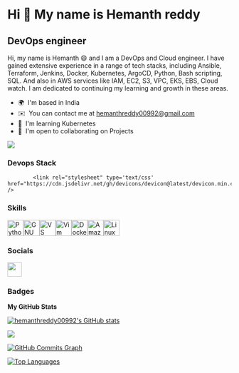 Hi 👋 My name is Hemanth reddy
==============================

DevOps engineer
---------------

Hi, my name is Hemanth 😄 and I am a DevOps and Cloud engineer. I have gained extensive experience in a range of tech stacks, including Ansible, Terraform, Jenkins, Docker, Kubernetes, ArgoCD, Python, Bash scripting, SQL. And also in AWS services like IAM, EC2, S3, VPC, EKS, EBS, Cloud watch. I am dedicated to continuing my learning and growth in these areas.

* 🌍  I'm based in India
* ✉️  You can contact me at [hemanthreddy00992@gmail.com](mailto:hemanthreddy00992@gmail.com)
* 🧠  I'm learning Kubernetes
* 🤝  I'm open to collaborating on Projects

<a href="https://www.github.com/hemanthreddy00992" target="_blank" rel="noreferrer"><img
src="https://img.shields.io/github/followers/hemanthreddy00992?logo=github&style=for-the-badge&color=0891b2&labelColor=1c1917" /></a>

### Devops Stack


            <link rel="stylesheet" type='text/css' href="https://cdn.jsdelivr.net/gh/devicons/devicon@latest/devicon.min.css" />
          
          


### Skills


<p align="left">
<a href="https://www.python.org/" target="_blank" rel="noreferrer"><img src="https://raw.githubusercontent.com/danielcranney/readme-generator/main/public/icons/skills/python-colored.svg" width="36" height="36" alt="Python" /></a><a href="https://www.gnu.org/software/bash/" target="_blank" rel="noreferrer"><img src="https://raw.githubusercontent.com/danielcranney/readme-generator/main/public/icons/skills/gnubash.svg" width="36" height="36" alt="GNU Bash" /></a><a href="https://code.visualstudio.com/" target="_blank" rel="noreferrer"><img src="https://raw.githubusercontent.com/danielcranney/readme-generator/main/public/icons/skills/visualstudiocode.svg" width="36" height="36" alt="VS Code" /></a><a href="https://www.vim.org/" target="_blank" rel="noreferrer"><img src="https://raw.githubusercontent.com/danielcranney/readme-generator/main/public/icons/skills/vim.svg" width="36" height="36" alt="Vim" /></a><a href="https://www.docker.com/" target="_blank" rel="noreferrer"><img src="https://raw.githubusercontent.com/danielcranney/readme-generator/main/public/icons/skills/docker-colored.svg" width="36" height="36" alt="Docker" /></a><a href="https://aws.amazon.com" target="_blank" rel="noreferrer"><img src="https://raw.githubusercontent.com/danielcranney/readme-generator/main/public/icons/skills/aws-colored.svg" width="36" height="36" alt="Amazon Web Services" /></a><a href="https://www.linux.org" target="_blank" rel="noreferrer"><img src="https://raw.githubusercontent.com/danielcranney/readme-generator/main/public/icons/skills/linux-colored.svg" width="36" height="36" alt="Linux" /></a>
</p>


### Socials

<p align="left"> <a href="https://www.github.com/hemanthreddy00992" target="_blank" rel="noreferrer"> <picture> <source media="(prefers-color-scheme: dark)" srcset="https://raw.githubusercontent.com/danielcranney/readme-generator/main/public/icons/socials/github-dark.svg" /> <source media="(prefers-color-scheme: light)" srcset="https://raw.githubusercontent.com/danielcranney/readme-generator/main/public/icons/socials/github.svg" /> <img src="https://raw.githubusercontent.com/danielcranney/readme-generator/main/public/icons/socials/github.svg" width="32" height="32" /> </picture> </a></p>

### Badges

<b>My GitHub Stats</b>

<a href="http://www.github.com/hemanthreddy00992"><img src="https://github-readme-stats.vercel.app/api?username=hemanthreddy00992&show_icons=true&hide=stars,issues,contribs&title_color=0891b2&text_color=ffffff&icon_color=0891b2&bg_color=1c1917&hide_border=true&show_icons=true" alt="hemanthreddy00992's GitHub stats" /></a>

<a href="http://www.github.com/hemanthreddy00992"><img src="https://github-readme-streak-stats.herokuapp.com/?user=hemanthreddy00992&stroke=ffffff&background=1c1917&ring=0891b2&fire=0891b2&currStreakNum=ffffff&currStreakLabel=0891b2&sideNums=ffffff&sideLabels=ffffff&dates=ffffff&hide_border=true" /></a>

<a href="http://www.github.com/hemanthreddy00992"><img src="https://github-readme-activity-graph.cyclic.app/graph?username=hemanthreddy00992&bg_color=1c1917&color=ffffff&line=0891b2&point=ffffff&area_color=1c1917&area=true&hide_border=true&custom_title=GitHub%20Commits%20Graph" alt="GitHub Commits Graph" /></a>

<a href="https://github.com/hemanthreddy00992" align="left"><img src="https://github-readme-stats.vercel.app/api/top-langs/?username=hemanthreddy00992&langs_count=10&title_color=0891b2&text_color=ffffff&icon_color=0891b2&bg_color=1c1917&hide_border=true&locale=en&custom_title=Top%20%Languages" alt="Top Languages" /></a>
